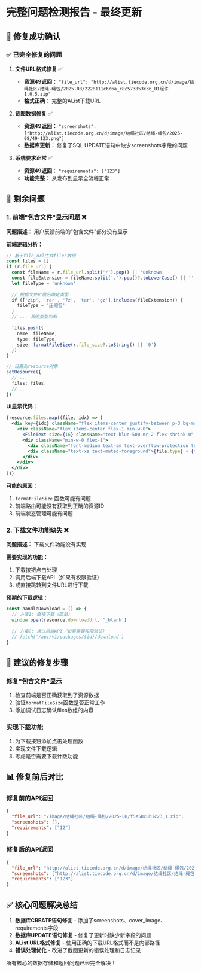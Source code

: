 # 完整问题检测报告 - 最终更新

## 🎉 修复成功确认

### ✅ 已完全修复的问题

1. **文件URL格式修复** ✅
   - **资源49返回：** `"file_url": "http://alist.tiecode.org.cn/d/image/结绳社区/结绳-绳包/2025-08/2228111c6c6a_c8c573853c36_UI组件1.0.5.zip"`
   - **格式正确：** 完整的AList下载URL

2. **截图数据修复** ✅  
   - **资源49返回：** `"screenshots": ["http://alist.tiecode.org.cn/d/image/结绳社区/结绳-绳包/2025-08/49-123.png"]`
   - **数据库更新：** 修复了SQL UPDATE语句中缺少screenshots字段的问题

3. **系统要求正常** ✅
   - **资源49返回：** `"requirements": ["123"]`
   - **功能完整：** 从发布到显示全流程正常

## 🚧 剩余问题

### 1. 前端"包含文件"显示问题 ❌

**问题描述：** 用户反馈前端的"包含文件"部分没有显示

**前端逻辑分析：**
```typescript
// 基于file_url生成files数组
const files = []
if (r.file_url) {
  const fileName = r.file_url.split('/').pop() || 'unknown'
  const fileExtension = fileName.split('.').pop()?.toLowerCase() || ''
  let fileType = 'unknown'
  
  // 根据文件扩展名确定类型
  if (['zip', 'rar', '7z', 'tar', 'gz'].includes(fileExtension)) {
    fileType = '压缩包'
  }
  // ... 其他类型判断
  
  files.push({
    name: fileName,
    type: fileType,
    size: formatFileSize(r.file_size?.toString() || '0')
  })
}

// 设置到resource对象
setResource({
  // ...
  files: files,
  // ...
})
```

**UI显示代码：**
```jsx
{resource.files.map((file, idx) => (
  <div key={idx} className="flex items-center justify-between p-3 bg-muted rounded border">
    <div className="flex items-center flex-1 min-w-0">
      <FileText size={16} className="text-blue-500 mr-2 flex-shrink-0" />
      <div className="min-w-0 flex-1">
        <div className="font-medium text-sm text-overflow-protection truncate">{file.name}</div>
        <div className="text-xs text-muted-foreground">{file.type} • {file.size}</div>
      </div>
    </div>
  </div>
))}
```

**可能的原因：**
1. `formatFileSize` 函数可能有问题
2. 前端路由可能没有获取到正确的资源ID
3. 前端状态管理可能有问题

### 2. 下载文件功能缺失 ❌

**问题描述：** 下载文件功能没有实现

**需要实现的功能：**
1. 下载按钮点击处理
2. 调用后端下载API（如果有权限验证）
3. 或直接跳转到文件URL进行下载

**预期的下载逻辑：**
```typescript
const handleDownload = () => {
  // 方案1: 直接下载（简单）
  window.open(resource.downloadUrl, '_blank')
  
  // 方案2: 通过后端API（如果需要权限验证）
  // fetch('/api/v1/packages/{id}/download')
}
```

## 🔧 建议的修复步骤

### 修复"包含文件"显示
1. 检查前端是否正确获取到了资源数据
2. 验证`formatFileSize`函数是否正常工作
3. 添加调试日志确认files数组的内容

### 实现下载功能
1. 为下载按钮添加点击处理函数
2. 实现文件下载逻辑
3. 考虑是否需要下载计数功能

## 📊 修复前后对比

### 修复前的API返回
```json
{
  "file_url": "/image/结绳社区/结绳-绳包/2025-08/f5e58c0b1c23_1.zip",
  "screenshots": [],
  "requirements": ["12"]
}
```

### 修复后的API返回
```json
{
  "file_url": "http://alist.tiecode.org.cn/d/image/结绳社区/结绳-绳包/2025-08/2228111c6c6a_c8c573853c36_UI组件1.0.5.zip",
  "screenshots": ["http://alist.tiecode.org.cn/d/image/结绳社区/结绳-绳包/2025-08/49-123.png"],
  "requirements": ["123"]
}
```

## ✅ 核心问题解决总结

1. **数据库CREATE语句修复** - 添加了screenshots、cover_image、requirements字段
2. **数据库UPDATE语句修复** - 修复了更新时缺少新字段的问题
3. **AList URL格式修复** - 使用正确的下载URL格式而不是内部路径
4. **错误处理优化** - 改进了截图更新的错误处理和日志记录

所有核心的数据存储和返回问题已经完全解决！ 